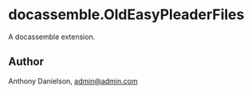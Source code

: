 # docassemble.OldEasyPleaderFiles

A docassemble extension.

## Author

Anthony Danielson, admin@admin.com

